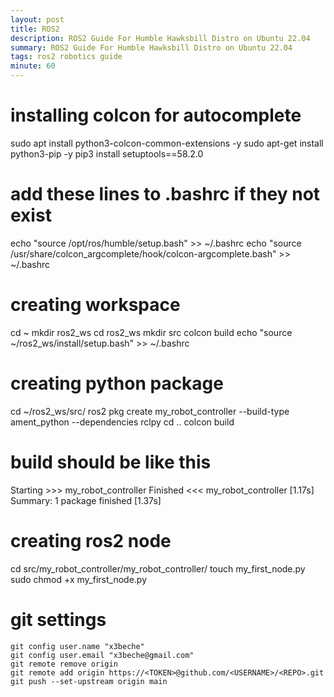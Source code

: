 ```yaml
---
layout: post
title: ROS2
description: ROS2 Guide For Humble Hawksbill Distro on Ubuntu 22.04
summary: ROS2 Guide For Humble Hawksbill Distro on Ubuntu 22.04
tags: ros2 robotics guide
minute: 60
---
```


# installing colcon for autocomplete
sudo apt install python3-colcon-common-extensions -y
sudo apt-get install python3-pip -y
pip3 install setuptools==58.2.0

# add these lines to .bashrc if they not exist
echo "source /opt/ros/humble/setup.bash" >> ~/.bashrc
echo "source /usr/share/colcon_argcomplete/hook/colcon-argcomplete.bash" >> ~/.bashrc

# creating workspace
cd ~ 
mkdir ros2_ws
cd ros2_ws
mkdir src
colcon build
echo "source ~/ros2_ws/install/setup.bash" >> ~/.bashrc

# creating python package
cd ~/ros2_ws/src/
ros2 pkg create my_robot_controller --build-type ament_python --dependencies rclpy
cd ..
colcon build

# build should be like this
Starting >>> my_robot_controller
Finished <<< my_robot_controller [1.17s]    
Summary: 1 package finished [1.37s]

# creating ros2 node
cd src/my_robot_controller/my_robot_controller/
touch my_first_node.py
sudo chmod +x my_first_node.py

# git settings
```
git config user.name "x3beche"
git config user.email "x3beche@gmail.com"
git remote remove origin
git remote add origin https://<TOKEN>@github.com/<USERNAME>/<REPO>.git
git push --set-upstream origin main
```